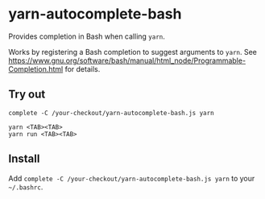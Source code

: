 # yarn-autocomplete-bash

Provides completion in Bash when calling `yarn`.

Works by registering a Bash completion to suggest arguments to `yarn`. See https://www.gnu.org/software/bash/manual/html_node/Programmable-Completion.html for details.

## Try out
```
complete -C /your-checkout/yarn-autocomplete-bash.js yarn

yarn <TAB><TAB>
yarn run <TAB><TAB>
```

## Install

Add `complete -C /your-checkout/yarn-autocomplete-bash.js yarn` to your `~/.bashrc`.
